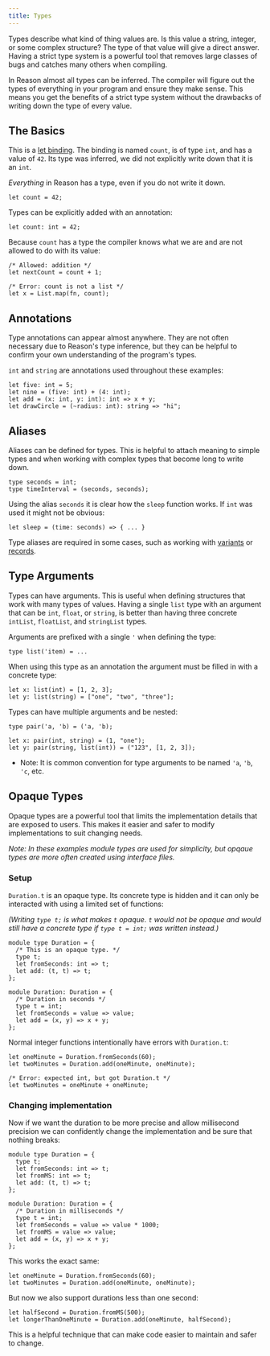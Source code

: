 ```yaml
---
title: Types
---
```


Types describe what kind of thing values are. Is this value a string, integer,
or some complex structure? The type of that value will give a direct answer.
Having a strict type system is a powerful tool that removes large classes of
bugs and catches many others when compiling.

In Reason almost all types can be inferred. The compiler will figure out the
types of everything in your program and ensure they make sense. This means you
get the benefits of a strict type system without the drawbacks of writing down
the type of every value.

## The Basics

This is a [let binding](let-binding.md). The binding is named `count`, is of
type `int`, and has a value of `42`. Its type was inferred, we did not
explicitly write down that it is an `int`.

_Everything_ in Reason has a type, even if you do not write it down.

```reason
let count = 42;
```

Types can be explicitly added with an annotation:

```reason
let count: int = 42;
```

Because `count` has a type the compiler knows what we are and are not allowed
to do with its value:

```reason
/* Allowed: addition */
let nextCount = count + 1;

/* Error: count is not a list */
let x = List.map(fn, count);
```

## Annotations

Type annotations can appear almost anywhere. They are not often necessary due to
Reason's type inference, but they can be helpful to confirm your own
understanding of the program's types.

`int` and `string` are annotations used throughout these examples:

```reason
let five: int = 5;
let nine = (five: int) + (4: int);
let add = (x: int, y: int): int => x + y;
let drawCircle = (~radius: int): string => "hi";
```

## Aliases

Aliases can be defined for types. This is helpful to attach meaning to simple
types and when working with complex types that become long to write down.

```reason
type seconds = int;
type timeInterval = (seconds, seconds);
```

Using the alias `seconds` it is clear how the `sleep` function works. If `int`
was used it might not be obvious:

```reason
let sleep = (time: seconds) => { ... }
```

Type aliases are required in some cases, such as working with
[variants](variant.md) or [records](record.md).

## Type Arguments

Types can have arguments. This is useful when defining structures that work
with many types of values. Having a single `list` type with an argument that can
be `int`, `float`, or `string`, is better than having three concrete `intList`,
`floatList`, and `stringList` types.

Arguments are prefixed with a single `'` when defining the type:

```reason
type list('item) = ...
```

When using this type as an annotation the argument must be filled in with a
concrete type:

```reason
let x: list(int) = [1, 2, 3];
let y: list(string) = ["one", "two", "three"];
```

Types can have multiple arguments and be nested:

```reason
type pair('a, 'b) = ('a, 'b);

let x: pair(int, string) = (1, "one");
let y: pair(string, list(int)) = ("123", [1, 2, 3]);
```

- Note: It is common convention for type arguments to be named `'a`, `'b`,
`'c`, etc.

## Opaque Types

Opaque types are a powerful tool that limits the implementation details that
are exposed to users. This makes it easier and safer to modify implementations
to suit changing needs.

_Note: In these examples module types are used for simplicity, but opqaue types
are more often created using interface files._

### Setup

`Duration.t` is an opaque type. Its concrete type is hidden and it can only be
interacted with using a limited set of functions:

_(Writing `type t;` is what makes `t` opaque. `t` would not be opaque and would
still have a concrete type if `type t = int;` was written instead.)_

```reason
module type Duration = {
  /* This is an opaque type. */
  type t;
  let fromSeconds: int => t;
  let add: (t, t) => t;
};

module Duration: Duration = {
  /* Duration in seconds */
  type t = int;
  let fromSeconds = value => value;
  let add = (x, y) => x + y;
};
```

Normal integer functions intentionally have errors with `Duration.t`:

```reason
let oneMinute = Duration.fromSeconds(60);
let twoMinutes = Duration.add(oneMinute, oneMinute);

/* Error: expected int, but got Duration.t */
let twoMinutes = oneMinute + oneMinute;
```

### Changing implementation

Now if we want the duration to be more precise and allow millisecond precision
we can confidently change the implementation and be sure that nothing breaks:

```reason
module type Duration = {
  type t;
  let fromSeconds: int => t;
  let fromMS: int => t;
  let add: (t, t) => t;
};

module Duration: Duration = {
  /* Duration in milliseconds */
  type t = int;
  let fromSeconds = value => value * 1000;
  let fromMS = value => value;
  let add = (x, y) => x + y;
};
```

This works the exact same:

```reason
let oneMinute = Duration.fromSeconds(60);
let twoMinutes = Duration.add(oneMinute, oneMinute);
```

But now we also support durations less than one second:

```reason
let halfSecond = Duration.fromMS(500);
let longerThanOneMinute = Duration.add(oneMinute, halfSecond);
```

This is a helpful technique that can make code easier to maintain and safer to
change.

